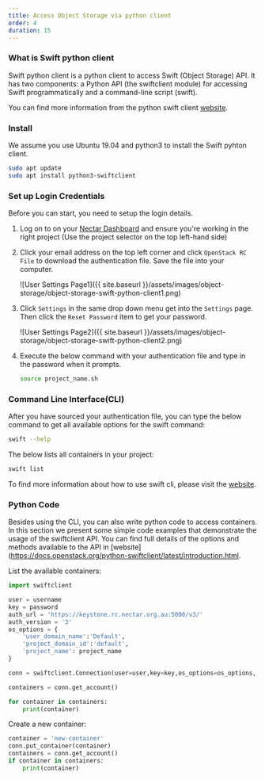 ```yaml
---
title: Access Object Storage via python client
order: 4
duration: 15
---
```


### What is Swift python client

Swift python client is a python client to access Swift (Object Storage) API. It has two components: a Python API (the swiftclient module) for accessing Swift programmatically and a command-line script (swift).

You can find more information from the python swift client [website](https://github.com/openstack/python-swiftclient).

### Install

We assume you use Ubuntu 19.04 and python3 to install the Swift pyhton client.

```bash
sudo apt update
sudo apt install python3-swiftclient
```

### Set up Login Credentials

Before you can start, you need to setup the login details.

1. Log on to on your [Nectar Dashboard](https://dashboard.rc.nectar.org.au) and ensure you're working in the right project (Use the project selector on the top left-hand side)
2. Click your email address on the top left corner and click `OpenStack RC File` to download the authentication file. Save the file into your computer.

    ![User Settings Page1]({{ site.baseurl }}/assets/images/object-storage/object-storage-swift-python-client1.png)

3. Click `Settings` in the same drop down menu get into the `Settings` page. Then click the `Reset Password` item to get your password.

    ![User Settings Page2]({{ site.baseurl }}/assets/images/object-storage/object-storage-swift-python-client2.png)


4. Execute the below command with your authentication file and type in the password when it prompts.

    ```bash
    source project_name.sh
    ```

### Command Line Interface(CLI)

After you have sourced your authentication file, you can type the below command to get all available options for the swift command:

```bash
swift --help
```

The below lists all containers in your project:

```bash
swift list
```

To find more information about how to use swift cli, please visit the [website](https://docs.openstack.org/python-swiftclient/latest/cli/index.html).

### Python Code
Besides using the CLI, you can also write python code to access containers. In this section we present some simple code examples that demonstrate the usage of the swiftclient API. You can find full details of the options and methods available to the API in [website](https://docs.openstack.org/python-swiftclient/latest/introduction.html.

List the available containers:

```python
import swiftclient

user = username
key = password
auth_url = 'https://keystone.rc.nectar.org.au:5000/v3/'
auth_version = '3'
os_options = {
    'user_domain_name':'Default',
    'project_domain_id':'default',
    'project_name': project_name
}

conn = swiftclient.Connection(user=user,key=key,os_options=os_options, auth_version=auth_version,authurl=auth_url)

containers = conn.get_account()

for container in containers:
    print(container)
```

Create a new container:
```python
container = 'new-container'
conn.put_container(container)
containers = conn.get_account()
if container in containers:
    print(container)
```
